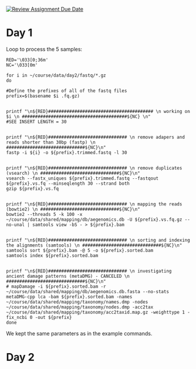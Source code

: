 [![Review Assignment Due Date](https://classroom.github.com/assets/deadline-readme-button-24ddc0f5d75046c5622901739e7c5dd533143b0c8e959d652212380cedb1ea36.svg)](https://classroom.github.com/a/-7_RZisP)

# Day 1


Loop to process the 5 samples:
```
RED='\033[0;36m'
NC='\033[0m'

for i in ~/course/data/day2/fastq/*.gz
do

#Define the prefixes of all of the fastq files
prefix=$(basename $i .fq.gz)


printf "\n${RED}######################################## \n working on $i \n ########################################${NC} \n"
#SEE INSERT LENGTH = 30


printf "\n${RED}############################## \n remove adapers and reads shorter than 30bp (fastp) \n ##############################${NC}\n"
fastp -i ${i} -o ${prefix}.trimmed.fastq -l 30


printf "\n${RED}############################## \n remove duplicates (vsearch) \n ##############################${NC}\n"
vsearch --fastx_uniques ${prefix}.trimmed.fastq --fastqout ${prefix}.vs.fq --minseqlength 30 --strand both
gzip ${prefix}.vs.fq


printf "\n${RED}############################## \n mapping the reads (bowtie2) \n ##############################${NC}\n"
bowtie2 --threads 5 -k 100 -x ~/course/data/shared/mapping/db/aegenomics.db -U ${prefix}.vs.fq.gz --no-unal | samtools view -bS - > ${prefix}.bam


printf "\n${RED}############################## \n sorting and indexing the alignments (samtools) \n ##############################${NC}\n"
samtools sort ${prefix}.bam -@ 5 -o ${prefix}.sorted.bam
samtools index ${prefix}.sorted.bam


printf "\n${RED}############################## \n investigating ancient damage patterns (metaDMG) - CANCELED \n ##############################${NC}\n"
# mapDamage -i ${prefix}.sorted.bam -r ~/course/data/shared/mapping/db/aegenomics.db.fasta --no-stats
metaDMG-cpp lca -bam ${prefix}.sorted.bam -names ~/course/data/shared/mapping/taxonomy/names.dmp -nodes ~/course/data/shared/mapping/taxonomy/nodes.dmp -acc2tax ~/course/data/shared/mapping/taxonomy/acc2taxid.map.gz -weighttype 1 -fix_ncbi 0 -out ${prefix}
done
```

We kept the same parameters as in the example commands. 

# Day 2
